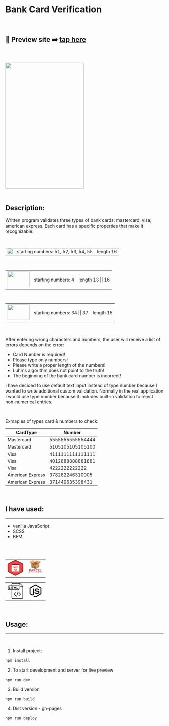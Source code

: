 # Bank Card Verification

<br>

## 🎥 Preview site :arrow_right: [tap here](https://szymonrojek.github.io/card-number-verification-JS/)

<br>
<br>

<img src="./src/img/giff.gif" width="250" height="400">

<br>
<br>

## Description:

Written program validates three types of bank cards: mastercard, visa, american express. Each card has a specific properties that make it recognizable:

<br>
<table>
  <tr>
    <td>
      <img src="https://upload.wikimedia.org/wikipedia/commons/2/2a/Mastercard-logo.svg"  height="50">
    </td>
    <td>starting numbers: 51, 52, 53, 54, 55</td>
    <td>length 16</td>
  </tr>
</table>
<br>
<table>
    <td>
      <img src="https://upload.wikimedia.org/wikipedia/commons/5/5e/Visa_Inc._logo.svg"  height="50" width="70">
    </td>
    <td>starting numbers: 4</td>
    <td>length 13 || 16</td>
  </tr>
</table>
<br>
<table>
  <tr>
    <td>
      <img src="https://remote-europe.com/sites/default/files/styles/medium_300x300_/public/2020-11/americanexpress.jpg?itok=i_4MMKM0"  height="50" width="70">
    </td>
    <td>starting numbers: 34 || 37</td>
    <td>length 15</td>
  </tr>
</table>
<br>

After entering wrong characters and numbers, the user will receive a list of errors depends on the error:

- Card Number is required!
- Please type only numbers!
- Please write a proper length of the numbers!
- Luhn's algorithm does not point to the truth!
- The beginning of the bank card number is incorrect!

I have decided to use default text input instead of type number because I wanted to write additional custom validation. Normally in the real application I would use type number because it includes built-in validation to reject non-numerical entries.

<br>

Exmaples of types card & numbers to check:

| CardType         | Number           |
| ---------------- | ---------------- |
| Mastercard       | 5555555555554444 |
| Mastercard       | 5105105105105100 |
| Visa             | 4111111111111111 |
| Visa             | 4012888888881881 |
| Visa             | 4222222222222    |
| American Express | 378282246310005  |
| American Express | 371449635398431  |

<br>

## I have used:

---

- vanilla JavaScript
- SCSS
- BEM

<br>
<br>

<table>
  <tr>
    <td><img src="./src/img/npm-icon.png" width="50" height="50"></td>
    <td><img src="./src/img/parcelJs-icon.png" width="50" height="50"></td>
  </tr>
</table>
<table>
  <tr>
    <td><img src="./src/img/html-icon.svg" width="50" height="50"></td>
    <td><img src="./src/img/js-icon.svg" width="50" height="50"></td>
  </tr>
 </table>

<br>

## Usage:

---

<br>

1. Install project:

```
npm install
```

2. To start development and server for live preview

```
npm run dev
```

3. Build version

```
npm run build
```

4. Dist version - gh-pages

```
npm run deploy
```
